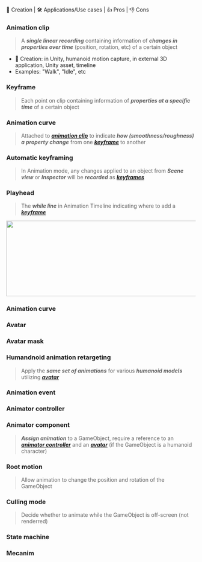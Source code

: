 👶 Creation | 🛠 Applications/Use cases | 👍 Pros | 👎 Cons

### Animation clip
> A _**single linear recording**_ containing information of _**changes in properties over time**_ (position, rotation, etc) of a certain object
+ 👶 Creation: in Unity, humanoid motion capture, in external 3D application, Unity asset, timeline 
+ Examples: "Walk", "Idle", etc

### Keyframe
> Each point on clip containing information of _**properties at a specific time**_ of a certain object 

### Animation curve
> Attached to _**[animation clip](#animation-clip)**_ to indicate _**how (smoothness/roughness) a property change**_ from one _**[keyframe](#keyframe)**_ to another

### Automatic keyframing
> In Animation mode, any changes applied to an object from _**Scene view**_ or _**Inspector**_ will be _**recorded**_ as _**[keyframes](#keyframe)**_

### Playhead
> The _**while line**_ in Animation Timeline indicating where to add a _**[keyframe](#keyframe)**_

<img src="https://connect-prd-cdn.unity.com/20210123/learn/images/11f918b1-464c-407e-9d0c-f2fd5e67d752_image10.png.2000x0x1.png" width="600" height="200">


### Animation curve

### Avatar

### Avatar mask

### Humandnoid animation retargeting
> Apply the _**same set of animations**_ for various _**humanoid models**_ utilizing _**[avatar](#avatar)**_

### Animation event

### Animator controller

### Animator component
> _**Assign animation**_ to a GameObject, require a reference to an _**[animator controller](#animator-controller)**_ and an _**[avatar](#avatar)**_ (if the GameObject is a humanoid character)

### Root motion	
> Allow animation to change the position and rotation of the GameObject

### Culling mode
> Decide whether to animate while the GameObject is off-screen (not renderred)

### State machine

### Mecanim
